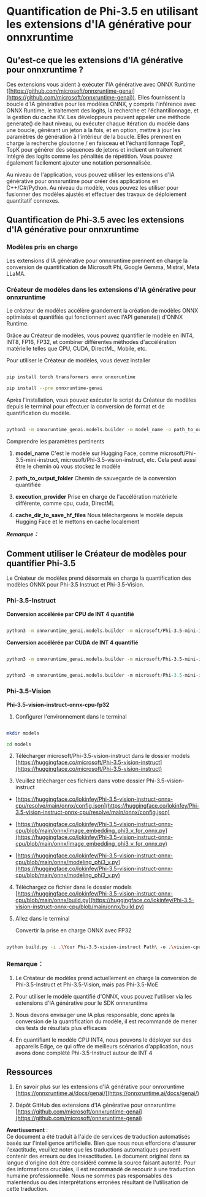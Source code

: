 # **Quantification de Phi-3.5 en utilisant les extensions d'IA générative pour onnxruntime**

## **Qu'est-ce que les extensions d'IA générative pour onnxruntime ?**

Ces extensions vous aident à exécuter l'IA générative avec ONNX Runtime ([https://github.com/microsoft/onnxruntime-genai](https://github.com/microsoft/onnxruntime-genai)). Elles fournissent la boucle d'IA générative pour les modèles ONNX, y compris l'inférence avec ONNX Runtime, le traitement des logits, la recherche et l'échantillonnage, et la gestion du cache KV. Les développeurs peuvent appeler une méthode generate() de haut niveau, ou exécuter chaque itération du modèle dans une boucle, générant un jeton à la fois, et en option, mettre à jour les paramètres de génération à l'intérieur de la boucle. Elles prennent en charge la recherche gloutonne / en faisceau et l'échantillonnage TopP, TopK pour générer des séquences de jetons et incluent un traitement intégré des logits comme les pénalités de répétition. Vous pouvez également facilement ajouter une notation personnalisée.

Au niveau de l'application, vous pouvez utiliser les extensions d'IA générative pour onnxruntime pour créer des applications en C++/C#/Python. Au niveau du modèle, vous pouvez les utiliser pour fusionner des modèles ajustés et effectuer des travaux de déploiement quantitatif connexes.

## **Quantification de Phi-3.5 avec les extensions d'IA générative pour onnxruntime**

### **Modèles pris en charge**

Les extensions d'IA générative pour onnxruntime prennent en charge la conversion de quantification de Microsoft Phi, Google Gemma, Mistral, Meta LLaMA.

### **Créateur de modèles dans les extensions d'IA générative pour onnxruntime**

Le créateur de modèles accélère grandement la création de modèles ONNX optimisés et quantifiés qui fonctionnent avec l'API generate() d'ONNX Runtime.

Grâce au Créateur de modèles, vous pouvez quantifier le modèle en INT4, INT8, FP16, FP32, et combiner différentes méthodes d'accélération matérielle telles que CPU, CUDA, DirectML, Mobile, etc.

Pour utiliser le Créateur de modèles, vous devez installer

```bash

pip install torch transformers onnx onnxruntime

pip install --pre onnxruntime-genai

```

Après l'installation, vous pouvez exécuter le script du Créateur de modèles depuis le terminal pour effectuer la conversion de format et de quantification du modèle.

```bash

python3 -m onnxruntime_genai.models.builder -m model_name -o path_to_output_folder -p precision -e execution_provider -c cache_dir_to_save_hf_files

```

Comprendre les paramètres pertinents

1. **model_name** C'est le modèle sur Hugging Face, comme microsoft/Phi-3.5-mini-instruct, microsoft/Phi-3.5-vision-instruct, etc. Cela peut aussi être le chemin où vous stockez le modèle

2. **path_to_output_folder** Chemin de sauvegarde de la conversion quantifiée

3. **execution_provider** Prise en charge de l'accélération matérielle différente, comme cpu, cuda, DirectML

4. **cache_dir_to_save_hf_files** Nous téléchargeons le modèle depuis Hugging Face et le mettons en cache localement

***Remarque：***

## **Comment utiliser le Créateur de modèles pour quantifier Phi-3.5**

Le Créateur de modèles prend désormais en charge la quantification des modèles ONNX pour Phi-3.5 Instruct et Phi-3.5-Vision.

### **Phi-3.5-Instruct**

**Conversion accélérée par CPU de INT 4 quantifié**

```bash

python3 -m onnxruntime_genai.models.builder -m microsoft/Phi-3.5-mini-instruct  -o ./onnx-cpu -p int4 -e cpu -c ./Phi-3.5-mini-instruct

```

**Conversion accélérée par CUDA de INT 4 quantifié**

```bash

python3 -m onnxruntime_genai.models.builder -m microsoft/Phi-3.5-mini-instruct  -o ./onnx-cpu -p int4 -e cuda -c ./Phi-3.5-mini-instruct

```

```python

python3 -m onnxruntime_genai.models.builder -m microsoft/Phi-3.5-mini-instruct  -o ./onnx-cpu -p int4 -e cuda -c ./Phi-3.5-mini-instruct

```

### **Phi-3.5-Vision**

**Phi-3.5-vision-instruct-onnx-cpu-fp32**

1. Configurer l'environnement dans le terminal

```bash

mkdir models

cd models 

```

2. Télécharger microsoft/Phi-3.5-vision-instruct dans le dossier models
[https://huggingface.co/microsoft/Phi-3.5-vision-instruct](https://huggingface.co/microsoft/Phi-3.5-vision-instruct)

3. Veuillez télécharger ces fichiers dans votre dossier Phi-3.5-vision-instruct

- [https://huggingface.co/lokinfey/Phi-3.5-vision-instruct-onnx-cpu/resolve/main/onnx/config.json](https://huggingface.co/lokinfey/Phi-3.5-vision-instruct-onnx-cpu/resolve/main/onnx/config.json)

- [https://huggingface.co/lokinfey/Phi-3.5-vision-instruct-onnx-cpu/blob/main/onnx/image_embedding_phi3_v_for_onnx.py](https://huggingface.co/lokinfey/Phi-3.5-vision-instruct-onnx-cpu/blob/main/onnx/image_embedding_phi3_v_for_onnx.py)

- [https://huggingface.co/lokinfey/Phi-3.5-vision-instruct-onnx-cpu/blob/main/onnx/modeling_phi3_v.py](https://huggingface.co/lokinfey/Phi-3.5-vision-instruct-onnx-cpu/blob/main/onnx/modeling_phi3_v.py)

4. Téléchargez ce fichier dans le dossier models
[https://huggingface.co/lokinfey/Phi-3.5-vision-instruct-onnx-cpu/blob/main/onnx/build.py](https://huggingface.co/lokinfey/Phi-3.5-vision-instruct-onnx-cpu/blob/main/onnx/build.py)

5. Allez dans le terminal

    Convertir la prise en charge ONNX avec FP32

```bash

python build.py -i .\Your Phi-3.5-vision-instruct Path\ -o .\vision-cpu-fp32 -p f32 -e cpu

```

### **Remarque：**

1. Le Créateur de modèles prend actuellement en charge la conversion de Phi-3.5-Instruct et Phi-3.5-Vision, mais pas Phi-3.5-MoE

2. Pour utiliser le modèle quantifié d'ONNX, vous pouvez l'utiliser via les extensions d'IA générative pour le SDK onnxruntime

3. Nous devons envisager une IA plus responsable, donc après la conversion de la quantification du modèle, il est recommandé de mener des tests de résultats plus efficaces

4. En quantifiant le modèle CPU INT4, nous pouvons le déployer sur des appareils Edge, ce qui offre de meilleurs scénarios d'application, nous avons donc complété Phi-3.5-Instruct autour de INT 4

## **Ressources**

1. En savoir plus sur les extensions d'IA générative pour onnxruntime [https://onnxruntime.ai/docs/genai/](https://onnxruntime.ai/docs/genai/)

2. Dépôt GitHub des extensions d'IA générative pour onnxruntime [https://github.com/microsoft/onnxruntime-genai](https://github.com/microsoft/onnxruntime-genai)

**Avertissement** :  
Ce document a été traduit à l'aide de services de traduction automatisés basés sur l'intelligence artificielle. Bien que nous nous efforcions d'assurer l'exactitude, veuillez noter que les traductions automatiques peuvent contenir des erreurs ou des inexactitudes. Le document original dans sa langue d'origine doit être considéré comme la source faisant autorité. Pour des informations cruciales, il est recommandé de recourir à une traduction humaine professionnelle. Nous ne sommes pas responsables des malentendus ou des interprétations erronées résultant de l'utilisation de cette traduction.